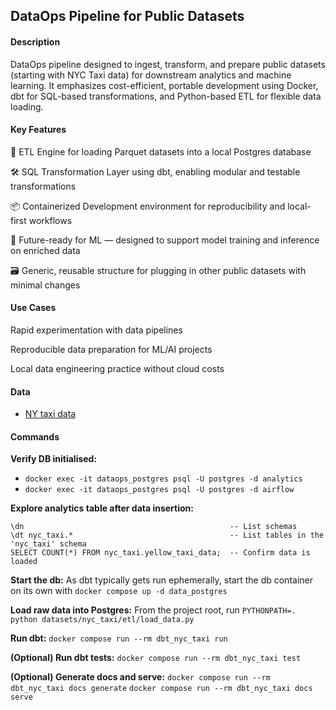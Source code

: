 ## DataOps Pipeline for Public Datasets

#### Description

DataOps pipeline designed to ingest, transform, and prepare public datasets (starting with NYC Taxi data) for 
downstream analytics and machine learning. It emphasizes cost-efficient, portable development using Docker, 
dbt for SQL-based transformations, and Python-based ETL for flexible data loading.

#### Key Features

🔁 ETL Engine for loading Parquet datasets into a local Postgres database

🛠️ SQL Transformation Layer using dbt, enabling modular and testable transformations

📦 Containerized Development environment for reproducibility and local-first workflows

🧠 Future-ready for ML — designed to support model training and inference on enriched data

🗃️ Generic, reusable structure for plugging in other public datasets with minimal changes

#### Use Cases

Rapid experimentation with data pipelines

Reproducible data preparation for ML/AI projects

Local data engineering practice without cloud costs

#### Data
- [NY taxi data](https://www.nyc.gov/site/tlc/about/tlc-trip-record-data.page)

#### Commands

**Verify DB initialised:**
- `docker exec -it dataops_postgres psql -U postgres -d analytics`
- `docker exec -it dataops_postgres psql -U postgres -d airflow`

**Explore analytics table after data insertion:**
```
\dn                                              -- List schemas
\dt nyc_taxi.*                                   -- List tables in the 'nyc_taxi' schema
SELECT COUNT(*) FROM nyc_taxi.yellow_taxi_data;  -- Confirm data is loaded
```

**Start the db:**
As dbt typically gets run ephemerally, start the db container on its own with `docker compose up -d data_postgres`

**Load raw data into Postgres:**
From the project root, run `PYTHONPATH=. python datasets/nyc_taxi/etl/load_data.py`

**Run dbt:**
`docker compose run --rm dbt_nyc_taxi run`

**(Optional) Run dbt tests:**
`docker compose run --rm dbt_nyc_taxi test`

**(Optional) Generate docs and serve:**
`docker compose run --rm dbt_nyc_taxi docs generate`
`docker compose run --rm dbt_nyc_taxi docs serve`
